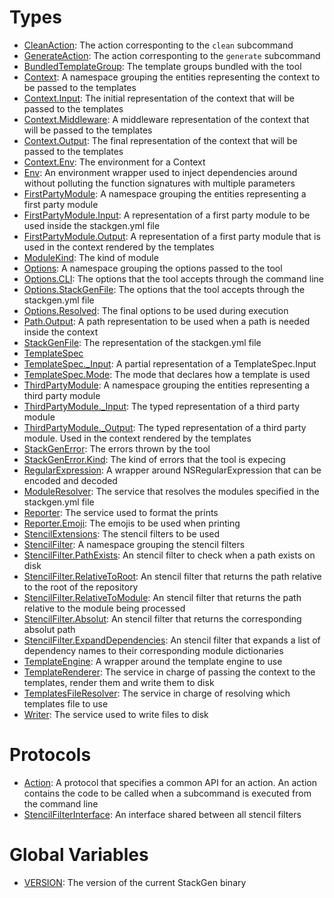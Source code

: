 # Types

  - [CleanAction](CleanAction.md):
    The action corresponting to the `clean` subcommand
  - [GenerateAction](GenerateAction.md):
    The action corresponting to the `generate` subcommand
  - [BundledTemplateGroup](BundledTemplateGroup.md):
    The template groups bundled with the tool
  - [Context](Context.md):
    A namespace grouping the entities representing the context to be passed to the templates
  - [Context.Input](Context_Input.md):
    The initial representation of the context that will be passed to the templates
  - [Context.Middleware](Context_Middleware.md):
    A middleware representation of the context that will be passed to the templates
  - [Context.Output](Context_Output.md):
    The final representation of the context that will be passed to the templates
  - [Context.Env](Context_Env.md):
    The environment for a Context
  - [Env](Env.md):
    An environment wrapper used to inject dependencies around without
    polluting the function signatures with multiple parameters
  - [FirstPartyModule](FirstPartyModule.md):
    A namespace grouping the entities representing a first party module
  - [FirstPartyModule.Input](FirstPartyModule_Input.md):
    A representation of a first party module to be used inside the stackgen.yml file
  - [FirstPartyModule.Output](FirstPartyModule_Output.md):
    A representation of a first party module that is used in the context
    rendered by the templates
  - [ModuleKind](ModuleKind.md):
    The kind of module
  - [Options](Options.md):
    A namespace grouping the options passed to the tool
  - [Options.CLI](Options_CLI.md):
    The options that the tool accepts through the command line
  - [Options.StackGenFile](Options_StackGenFile.md):
    The options that the tool accepts through the stackgen.yml file
  - [Options.Resolved](Options_Resolved.md):
    The final options to be used during execution
  - [Path.Output](Path_Output.md):
    A path representation to be used when a path is needed inside the context
  - [StackGenFile](StackGenFile.md):
    The representation of the stackgen.yml file
  - [TemplateSpec](TemplateSpec.md)
  - [TemplateSpec.\_Input](TemplateSpec__Input.md):
    A partial representation of a TemplateSpec.Input
  - [TemplateSpec.Mode](TemplateSpec_Mode.md):
    The mode that declares how a template is used
  - [ThirdPartyModule](ThirdPartyModule.md):
    A namespace grouping the entities representing a third party module
  - [ThirdPartyModule.\_Input](ThirdPartyModule__Input.md):
    The typed representation of a third party module
  - [ThirdPartyModule.\_Output](ThirdPartyModule__Output.md):
    The typed representation of a third party module. Used in the context rendered by the templates
  - [StackGenError](StackGenError.md):
    The errors thrown by the tool
  - [StackGenError.Kind](StackGenError_Kind.md):
    The kind of errors that the tool is expecing
  - [RegularExpression](RegularExpression.md):
    A wrapper around NSRegularExpression that can be encoded and decoded
  - [ModuleResolver](ModuleResolver.md):
    The service that resolves the modules specified in the stackgen.yml file
  - [Reporter](Reporter.md):
    The service used to format the prints
  - [Reporter.Emoji](Reporter_Emoji.md):
    The emojis to be used when printing
  - [StencilExtensions](StencilExtensions.md):
    The stencil filters to be used
  - [StencilFilter](StencilFilter.md):
    A namespace grouping the stencil filters
  - [StencilFilter.PathExists](StencilFilter_PathExists.md):
    An stencil filter to check when a path exists on disk
  - [StencilFilter.RelativeToRoot](StencilFilter_RelativeToRoot.md):
    An stencil filter that returns the path relative to the root of the repository
  - [StencilFilter.RelativeToModule](StencilFilter_RelativeToModule.md):
    An stencil filter that returns the path relative to the module being processed
  - [StencilFilter.Absolut](StencilFilter_Absolut.md):
    An stencil filter that returns the corresponding absolut path
  - [StencilFilter.ExpandDependencies](StencilFilter_ExpandDependencies.md):
    An stencil filter that expands a list of dependency names to their corresponding module dictionaries
  - [TemplateEngine](TemplateEngine.md):
    A wrapper around the template engine to use
  - [TemplateRenderer](TemplateRenderer.md):
    The service in charge of passing the context to the templates, render them
    and write them to disk
  - [TemplatesFileResolver](TemplatesFileResolver.md):
    The service in charge of resolving which templates file to use
  - [Writer](Writer.md):
    The service used to write files to disk

# Protocols

  - [Action](Action.md):
    A protocol that specifies a common API for an action.
    An action contains the code to be called when a subcommand is executed from the
    command line
  - [StencilFilterInterface](StencilFilterInterface.md):
    An interface shared between all stencil filters

# Global Variables

  - [VERSION](VERSION.md):
    The version of the current StackGen binary
